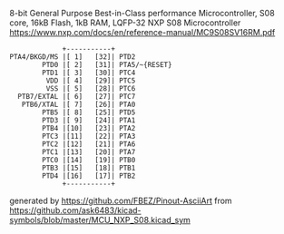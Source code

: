 8-bit General Purpose Best-in-Class performance Microcontroller, S08 core, 16kB Flash, 1kB RAM, LQFP-32
NXP S08 Microcontroller
https://www.nxp.com/docs/en/reference-manual/MC9S08SV16RM.pdf


	             +-----------+
	PTA4/BKGD/MS |[ 1]   [32]| PTD2
	        PTD0 |[ 2]   [31]| PTA5/~{RESET}
	        PTD1 |[ 3]   [30]| PTC4
	         VDD |[ 4]   [29]| PTC5
	         VSS |[ 5]   [28]| PTC6
	  PTB7/EXTAL |[ 6]   [27]| PTC7
	   PTB6/XTAL |[ 7]   [26]| PTA0
	        PTB5 |[ 8]   [25]| PTD5
	        PTD3 |[ 9]   [24]| PTA1
	        PTB4 |[10]   [23]| PTA2
	        PTC3 |[11]   [22]| PTA3
	        PTC2 |[12]   [21]| PTA6
	        PTC1 |[13]   [20]| PTA7
	        PTC0 |[14]   [19]| PTB0
	        PTB3 |[15]   [18]| PTB1
	        PTD4 |[16]   [17]| PTB2
	             +-----------+


generated by https://github.com/FBEZ/Pinout-AsciiArt from https://github.com/ask6483/kicad-symbols/blob/master/MCU_NXP_S08.kicad_sym